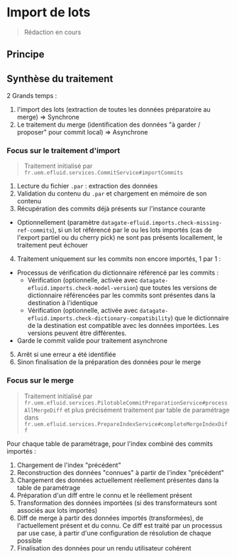 # Import de lots

> Rédaction en cours

## Principe 

## Synthèse du traitement

2 Grands temps : 
1. l'import des lots (extraction de toutes les données préparatoire au merge) => Synchrone
2. Le traitement du merge (identification des données "à garder / proposer" pour commit local) => Asynchrone

### Focus sur le traitement d'import

> Traitement initialisé par `fr.uem.efluid.services.CommitService#importCommits`

1. Lecture du fichier `.par` : extraction des données
2. Validation du contenu du `.par` et chargement en mémoire de son contenu
3. Récupération des commits déjà présents sur l'instance courante
  * Optionnellement (paramètre `datagate-efluid.imports.check-missing-ref-commits`), si un lot référencé par le ou les lots importés (cas de l'export partiel ou du cherry pick) ne sont pas présents locallement, le traitement peut échouer
4. Traitement uniquement sur les commits non encore importés, 1 par 1 :
  * Processus de vérification du dictionnaire référencé par les commits : 
     * Vérification (optionnelle, activée avec `datagate-efluid.imports.check-model-version`) que toutes les versions de dictionnaire référencées par les commits sont présentes dans la destination à l'identique
     * Vérification (optionnelle, activée avec `datagate-efluid.imports.check-dictionary-compatibility`) que le dictionnaire de la destination est compatible avec les données importées. Les versions peuvent être différentes.
  * Garde le commit valide pour traitement asynchrone
5. Arrêt si une erreur a été identifiée
6. Sinon finalisation de la préparation des données pour le merge

### Focus sur le merge

> Traitement initialisé par `fr.uem.efluid.services.PilotableCommitPreparationService#processAllMergeDiff` et plus précisément traitement par table de paramétrage dans `fr.uem.efluid.services.PrepareIndexService#completeMergeIndexDiff`

Pour chaque table de paramétrage, pour l'index combiné des commits importés :

1. Chargement de l'index "précédent" 
2. Reconstruction des données "connues" à partir de l'index "précédent"
3. Chargement des données actuellement réellement présentes dans la table de paramétrage
4. Préparation d'un diff entre le connu et le réellement présent
5. Transformation des données importées (si des transformateurs sont associés aux lots importés)
6. Diff de merge à partir des données importés (transformées), de l'actuellement présent et du connu. Ce diff est traité par un processus par use case, à partir d'une configuration de résolution de chaque possible
7. Finalisation des données pour un rendu utilisateur cohérent

